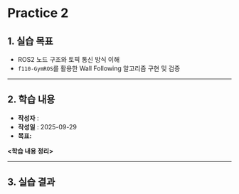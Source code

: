 # Practice 2

## 1. 실습 목표
- ROS2 노드 구조와 토픽 통신 방식 이해
- `f110-GymROS`를 활용한 Wall Following 알고리즘 구현 및 검증

---
## 2. 학습 내용
  
- **작성자** : 
- **작성일** : 2025-09-29
- **목표:** 

**<학습 내용 정리>**<br>


---
## 3. 실습 결과
